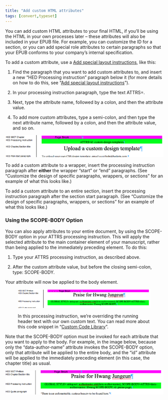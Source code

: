 ```yaml
---
title: "Add custom HTML attributes"
tags: [convert,typeset]
---
```

 
<html><body><section data-type="appendix" class="hsecappendix" data-hederis-type="hsecappendix" id="custom-attributes" data-pi-attrs="id: custom-attributes; data-tags: convert,typeset;" role="doc-appendix" data-tags="convert,typeset" data-author-name=" " data-book-title=" " title="Add custom HTML attributes"><p class="hblkp" data-hederis-type="hblkp" id="pkEPJQ3wT">You can add custom HTML attributes to your final HTML, if you&#8217;ll be using the HTML in your own processes later &#8211; these attributes will also be included in your EPUB file. For example, you can customize the ID for a section, or you can add special role attributes to certain paragraphs so that your EPUB conforms to your company&#8217;s internal specification.</p><p class="hblkp" data-hederis-type="hblkp" id="ppEs4QrJ3">To add a custom attribute, use a <a href="{% link _docs/custom-design.md %}" data-hederis-type="hspana" id="pIAuWcTnd"><span class="Hyperlink" data-hederis-type="hspnspan" id="pyAZavRMj">Add special layout instructions</span></a>, like this:</p><ol class="hwprnumlist" data-hederis-type="hwprnumlist" id="pMANvF7jH"><li class="hblkoli" data-hederis-type="hblkoli" id="liWBSqIe8W"><p class="hblkoli" data-hederis-type="hblklip" id="pdizZ0c0F">Find the paragraph that you want to add custom attributes to, and insert a new &#8220;HED Processing instruction&#8221; paragraph below it (for more details on how to do this, see &#8220;<a href="{% link _docs/custom-design.md %}" data-hederis-type="hspana" id="po5cRVpzi"><span class="Hyperlink" data-hederis-type="hspnspan" id="pHPqxUUsX">Add special layout instructions</span></a>&#8221;).</p></li><li class="hblkoli" data-hederis-type="hblkoli" id="liqkqHQUxv"><p class="hblkoli" data-hederis-type="hblklip" id="pl456Vm1g">In your processing instruction paragraph, type the text ATTRS=.</p></li><li class="hblkoli" data-hederis-type="hblkoli" id="liwBasom6D"><p class="hblkoli" data-hederis-type="hblklip" id="phNwltYuo">Next, type the attribute name, followed by a colon, and then the attribute value.</p></li><li class="hblkoli" data-hederis-type="hblkoli" id="li3uS1VU8N"><p class="hblkoli" data-hederis-type="hblklip" id="pwD1t2HN1">To add more custom attributes, type a semi-colon, and then type the next attribute name, followed by a colon, and then the attribute value, and so on.</p></li></ol><img data-hederis-type="hblkimg" class="hblkimg" id="pfijCX9Jj" src="/images/customattrs.png" data-img-src="/images/customattrs.png"/><p class="hblkp" data-hederis-type="hblkp" id="pHS8uH1Sg">To add a custom attribute to a wrapper, insert the processing instruction paragraph after <strong data-hederis-type="hspanstrong" id="pQcvZRFLF">either</strong> the wrapper &#8220;start&#8221; or &#8220;end&#8221; paragraphs. (See &#8220;Customize the design of specific paragraphs, wrappers, or sections&#8221; for an example of what this looks like.)</p><p class="hblkp" data-hederis-type="hblkp" id="pS2BqtS2r">To add a custom attribute to an entire section, insert the processing instruction paragraph after the section start paragraph. (See &#8220;Customize the design of specific paragraphs, wrappers, or sections&#8221; for an example of what this looks like.)</p><section class="hwprsubsection" data-hederis-type="hwprsubsection" id="pZZWHuiiv" data-type="subsection" title="Using the SCOPE-BODY Option"><h1 data-hederis-type="hblktitle" class="hblktitle" id="pKWitWyzY">Using the SCOPE-BODY Option</h1><p class="hblkp" data-hederis-type="hblkp" id="pyD9Dw5k6">You can also apply attributes to your entire document, by using the SCOPE-BODY option in your ATTRS processing instruction. This will apply the selected attribute to the main container element of your manuscript, rather than being applied to the immediately preceding element. To do this:</p><ol class="hwprnumlist" data-hederis-type="hwprnumlist" id="pHectJQep"><li class="hblkoli" data-hederis-type="hblkoli" id="liX633eLho"><p class="hblkoli" data-hederis-type="hblklip" id="p9J2Xy47G">Type your ATTRS processing instruction, as described above.</p></li><li class="hblkoli" data-hederis-type="hblkoli" id="liatpZYYXa"><p class="hblkoli" data-hederis-type="hblklip" id="puphK0lmb">After the custom attribute value, but before the closing semi-colon, type: SCOPE-BODY.</p></li></ol><p class="hblkp" data-hederis-type="hblkp" id="pEP0NDVHK">Your attribute will now be applied to the body element. </p><figure class="hwprfig" data-hederis-type="hwprfig" id="p0PhIN0R1"><img data-hederis-type="hblkimg" class="hblkimg" id="pEbRDMizF" src="/images/globalscopebody.png" data-img-src="/images/globalscopebody.png"/><p class="hblkcaption" data-hederis-type="hblkcaption" id="pZQ9RuhhU">In this processing instruction, we&#8217;re overriding the running header text with our own custom text. You can read more about this code snippet in &#8220;<a href="{% link _docs/custom-style-library.md %}" data-hederis-type="hspana" id="pOhFP6VVu"><span class="Hyperlink" data-hederis-type="hspnspan" id="phWWelGRE">Custom Code Library</span></a>&#8221;.</p></figure><p class="hblkp" data-hederis-type="hblkp" id="p68jg7jpv">Note that the SCOPE-BODY option must be invoked for each attribute that you want to apply to the body. For example, in the image below, because only the &#8220;data-author-name&#8221; attribute invokes the SCOPE-BODY option, only that attribute will be applied to the entire body, and the &#8220;id&#8221; attribute will be applied to the immediately preceding element (in this case, the chapter title) as usual.</p><img data-hederis-type="hblkimg" class="hblkimg" id="ppkENkyEZ" src="/images/attrscopebody.png" data-img-src="/images/attrscopebody.png"/></section></section></body></html>
